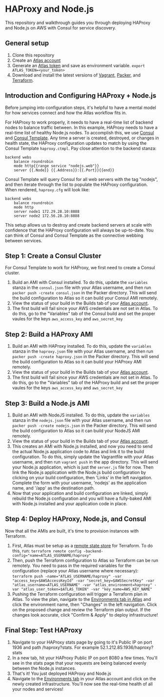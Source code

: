 HAProxy and Node.js
===================
This repository and walkthrough guides you through deploying HAProxy and Node.js on AWS with Consul for service discovery.

General setup
-------------
1. Clone this repository
2. Create an [Atlas account](https://atlas.hashicorp.com/account/new?utm_source=github&utm_medium=examples&utm_campaign=haproxy-nodejs)
3. Generate an [Atlas token](https://atlas.hashicorp.com/settings/tokens) and save as environment variable. 
`export ATLAS_TOKEN=<your_token>`
4. Download and install the latest versions of [Vagrant](https://www.vagrantup.com/downloads.html), [Packer](http://packer.io/downloads), and [Terraform](http://terraform.io/downloads). 

Introduction and Configuring HAProxy + Node.js
-----------------------------------------------
Before jumping into configuration steps, it's helpful to have a mental model for how services connect and how the Atlas workflow fits in. 

For HAProxy to work properly, it needs to have a real-time list of backend nodes to balance traffic between. In this example, HAProxy needs to have a real-time list of healthy Node.js nodes. To accomplish this, we use [Consul](https://consul.io) and [Consul Template](https://github.com/hashicorp/consul-template). Any time a server is created, destroyed, or changes in health state, the HAProxy configuration updates to match by using the Consul Template `haproxy.ctmpl`. Pay close attention to the backend stanza:

```
backend webs
    balance roundrobin
    mode http{{range service "nodejs.web"}}
    server {{.Node}} {{.Address}}:{{.Port}}{{end}}
```

Consul Template will query Consul for all web servers with the tag "nodejs", and then iterate through the list to populate the HAProxy configuration. When rendered, `haproxy.cfg` will look like:

```
backend webs
    balance roundrobin
    mode http
    server node1 172.29.28.10:8888
    server node2 172.56.28.10:8888
```
This setup allows us to destroy and create backend servers at scale with confidence that the HAProxy configuration will always be up-to-date. You can think of Consul and Consul Template as the connective webbing between services. 

Step 1: Create a Consul Cluster
-------------------------
For Consul Template to work for HAProxy, we first need to create a Consul cluster.
1. Build an AMI with Consul installed. To do this, update the `variables` stanza in the `consul.json` file with your Atlas username, and then run `packer push -create consul.json` in the Packer directory. This will send the build configuration to Atlas so it can build your Consul AMI remotely. 
2. View the status of your build in the Builds tab of your [Atlas account](https://atlas.hashicorp.com/builds).
3. The first build will fail since your AWS credentials are not set in Atlas. To do this, go to the "Variables" tab
of the Consul build and set the proper vaules for the keys `aws_access_key` and `aws_secret_key`

Step 2: Build a HAProxy AMI
---------------------
1. Build an AMI with HAProxy installed. To do this, update the `variables` stanza in the `haproxy.json` file with your Atlas username, and then run `packer push -create haproxy.json` in the Packer directory. This will send the build configuration to Atlas so it can build your HAProxy AMI remotely. 
2. View the status of your build in the Builds tab of your [Atlas account](https://atlas.hashicorp.com/builds).
3. The first build will fail since your AWS credentials are not set in Atlas. To do this, go to the "Variables" tab
of the HAProxy build and set the proper vaules for the keys `aws_access_key` and `aws_secret_key`

Step 3: Build a Node.js AMI
-------------------
1. Build an AMI with NodeJS installed. To do this, update the `variables` stanza in the `nodejs.json` file with your Atlas username, and then  run `packer push -create nodejs.json` in the Packer directory. This will send the build configuration to Atlas so it can build your NodeJS AMI remotely.
2. View the status of your build in the Builds tab of your [Atlas account](https://atlas.hashicorp.com/builds).
3. This creates an AMI with Node.js installed, and now you need to send the actual Node.js application code to Atlas and link it to the build configuration. To do this, simply update the Vagrantfile with your Atlas username, and then run `vagrant push` in the app directory. This will send your Node.js application, which is just the `server.js` file for now. Then link the Node.js application with the Node.js build configuration by clicking on your build configuration, then 'Links' in the left navigation. Complete the form with your username, 'nodejs' as the application name, and '/app' as the destination path.
4. Now that your application and build configuration are linked, simply rebuild the Node.js configuration and you will have a fully-baked AMI with Node.js installed and your application code in place.

Step 4: Deploy HAProxy, Node.js, and Consul
--------------------------
Now that all the AMIs are built, it's time to provision instances with Terraform. 
1. First, Atlas must be setup as a [remote state store](http://terraform.io/docs/state/remote.html) for Terraform. To do this, run:
`terraform remote config -backend-config="name=ATLAS_USERNAME/haproxy"`
2. Then, push the Terraform configuration to Atlas so Terraform can be run remotely. You need to pass in the required variables for the configuration (replace your Atlas username where necessary):
`terraform push -name="ATLAS_USERNAME/haproxy" -var "access_key=$AWSAccessKeyId" -var "secret_key=$AWSSecretKey" -var "atlas_username=ATLAS_USERNAME" -var "atlas_environment=haproxy" -var "atlas_user_token=$ATLAS_TOKEN" -var "key_name=AWS_KEY_NAME"`
3. Pushing the Terraform configuration will trigger a Terraform plan in Atlas. To view the plan, navigate to the [Environments tab in Atlas](https://atlas.hashicorp.com/environments) and click the environment name, then "Changes" in the left navigation. Click on the proposed change and review the Terraform plan output. If the changes look accurate, click "Confirm & Apply" to deploy infrastructure!

Final Step: Test HAProxy
------------------------
1. Navigate to your HAProxy stats page by going to it's Public IP on port 1936 and path /haproxy?stats. For example 52.1.212.85:1936/haproxy?stats
2. In a new tab, hit your HAProxy Public IP on port 8080 a few times. You'll see in the stats page that your requests are being balanced evenly between the Node.js instances. 
3. That's it! You just deployed HAProxy and Node.js
4. Navigate to the [Environments tab](https://atlas.hashicorp.com/runtime) in your Atlas account and click on the newly created infrastructure. You'll now see the real-time health of all your nodes and services!
